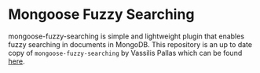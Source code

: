 # Mongoose Fuzzy Searching

mongoose-fuzzy-searching is simple and lightweight plugin that enables fuzzy searching in documents in MongoDB.
This repository is an up to date copy of `mongoose-fuzzy-searching` by Vassilis Pallas which can be found
[here](https://github.com/mtso/mongoose-fuzzy-searching-v3).
